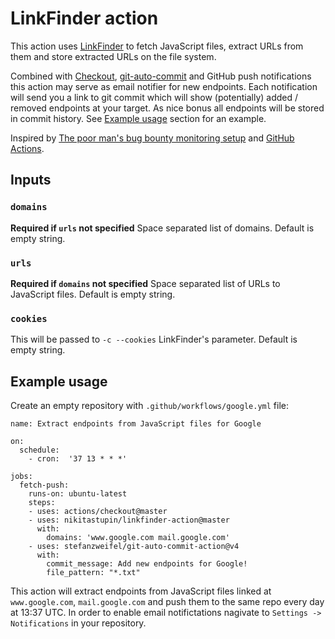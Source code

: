 # LinkFinder action

This action uses [LinkFinder](https://github.com/GerbenJavado/LinkFinder) to fetch JavaScript files, extract URLs from them and store extracted URLs on the file system.

Combined with [Checkout](https://github.com/actions/checkout), [git-auto-commit](https://github.com/stefanzweifel/git-auto-commit-action) and GitHub push notifications this action may serve as email notifier for new endpoints. Each notification will send you a link to git commit which will show (potentially) added / removed endpoints at your target. As nice bonus all endpoints will be stored in commit history. See [Example usage](#example-usage) section for an example. 

Inspired by [The poor man's bug bounty monitoring setup](https://edoverflow.com/2018/the-poor-mans-monitoring-setup/) and [GitHub Actions](https://github.com/features/actions).

## Inputs

### `domains`

**Required if `urls` not specified** Space separated list of domains. Default is empty string.

### `urls`

**Required if `domains` not specified** Space separated list of URLs to JavaScript files. Default is empty string.

### `cookies`

This will be passed to `-c --cookies` LinkFinder's parameter. Default is empty string.

## Example usage

Create an empty repository with `.github/workflows/google.yml` file:

```
name: Extract endpoints from JavaScript files for Google

on:
  schedule:
    - cron:  '37 13 * * *'

jobs:
  fetch-push:
    runs-on: ubuntu-latest
    steps:
    - uses: actions/checkout@master
    - uses: nikitastupin/linkfinder-action@master
      with:
        domains: 'www.google.com mail.google.com'
    - uses: stefanzweifel/git-auto-commit-action@v4
      with:
        commit_message: Add new endpoints for Google!
        file_pattern: "*.txt"
```

This action will extract endpoints from JavaScript files linked at `www.google.com`, `mail.google.com` and push them to the same repo every day at 13:37 UTC. In order to enable email notifictations nagivate to `Settings -> Notifications` in your repository.
